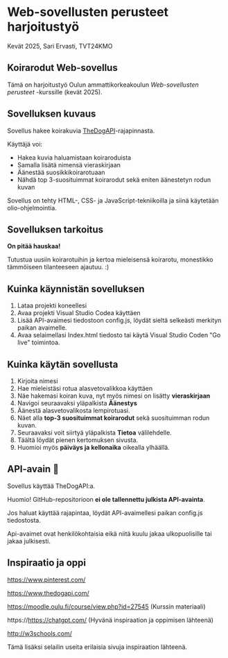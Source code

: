 # Web-sovellusten perusteet harjoitustyö
Kevät 2025, Sari Ervasti, TVT24KMO


## Koirarodut Web-sovellus

Tämä on harjoitustyö Oulun ammattikorkeakoulun _Web-sovellusten perusteet_ -kurssille (kevät 2025).

## Sovelluksen kuvaus

Sovellus hakee koirakuvia [TheDogAPI](https://thedogapi.com/)-rajapinnasta.

Käyttäjä voi:
- Hakea kuvia haluamistaan koiraroduista
- Samalla lisätä nimensä vieraskirjaan
- Äänestää suosikkikoirarotuaan
- Nähdä top 3-suosituimmat koirarodut sekä eniten äänestetyn rodun kuvan

Sovellus on tehty HTML-, CSS- ja JavaScript-tekniikoilla ja siinä käytetään olio-ohjelmointia.

## Sovelluksen tarkoitus

**On pitää hauskaa!**

Tutustua uusiin koirarotuihin ja kertoa mieleisensä koirarotu, monestikko tämmöiseen tilanteeseen ajautuu. :)

## Kuinka käynnistän sovelluksen

1. Lataa projekti koneellesi
2. Avaa projekti Visual Studio Codea käyttäen
3. Lisää API-avaimesi tiedostoon config.js, löydät sieltä selkeästi merkityn paikan avaimelle.
4. Avaa selaimellasi Index.html tiedosto tai käytä Visual Studio Coden "Go live" toimintoa.

## Kuinka käytän sovellusta

1. Kirjoita nimesi
2. Hae mieleistäsi rotua alasvetovalikkoa käyttäen
3. Näe hakemasi koiran kuva, nyt myös nimesi on lisätty **vieraskirjaan**
4. Navigoi seuraavaksi yläpalkista **Äänestys**
5. Äänestä alasvetovalikosta lempirotuasi.
6. Näet alla **top-3 suosituimmat koirarodut** sekä suosituimman rodun kuvan.
7. Seuraavaksi voit siirtyä yläpalkista **Tietoa** välilehdelle.
8. Täältä löydät pienen kertomuksen sivusta.
9. Huomioi myös **päiväys ja kellonaika** oikealla ylhäällä.

## API-avain 🔑

Sovellus käyttää TheDogAPI:a.  

Huomio! GitHub-repositorioon **ei ole tallennettu julkista API-avainta**.  

Jos haluat käyttää rajapintaa, löydät API-avaimellesi paikan config.js tiedostosta.

Api-avaimet ovat henkilökohtaisia eikä niitä kuulu jakaa ulkopuolisille tai jakaa julkisesti.


## Inspiraatio ja oppi

https://www.pinterest.com/

https://www.thedogapi.com/

https://moodle.oulu.fi/course/view.php?id=27545 (Kurssin materiaali)

https://https://chatgpt.com/ (Hyvänä inspiraation ja oppimisen lähteenä)

http://w3schools.com/

Tämä lisäksi selailin useita erilaisia sivuja inspiraation lähteenä.



